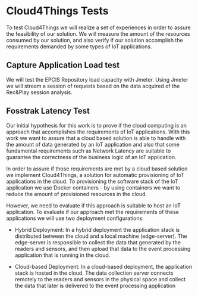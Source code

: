 # Cloud4Things Tests

To test Cloud4Things we will realize a set of experiences in order to assure the feasibility
of our solution. We will measure the amount of the resources consumed by our solution, and also
verify if our solution accomplish the requirements demanded by some types of IoT applications.

## Capture Application Load test
We will test the EPCIS Repository load capacity with Jmeter. Using Jmeter we will stream a session of requests based on the data acquired of the Rec&Play session analysis.


## Fosstrak Latency Test
Our initial hypothesis for this work is to prove if the cloud computing is an approach that accomplishes
the requirements of IoT applications. With this work we want to assure that a cloud based solution is
able to handle with the amount of data generated by an IoT application and also that some fundamental
requirements such as Network Latency are suitable to guarantee the correctness of the business logic
of an IoT application.

In order to assure if those requirements are met by a cloud based solution we implement Cloud4Things,
a solution for automatic provisioning of IoT applications in the cloud. To provisioning the software
stack of the IoT application we use Docker containers - by using containers we want to reduce the amount
of provisioned resources in the cloud.

However, we need to evaluate if this approach is suitable to host an IoT application. To evaluate if
our approach met the requirements of these applications we will use two deployment configurations:

- Hybrid Deployment: In a hybrid deployment the application stack is distributed between the cloud
and a local machine (edge-server). The edge-server is responsible to collect the data that generated
by the readers and sensors, and then upload that data to the event processing application that is running
in the cloud.

- Cloud-based Deployment: In a cloud-based deployment, the application stack is hosted in the cloud.
The data collection server connects remotely to the readers and sensors in the physical space and
collect the data that later is delivered to the event processing application
